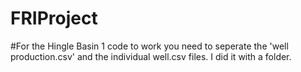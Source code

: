 # FRIProject
#For the Hingle Basin 1 code to work you need to seperate the 'well production.csv' and the individual well.csv files. I did it with a folder.
